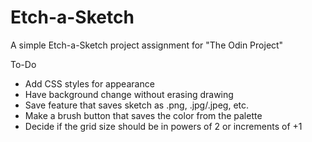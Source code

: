 # Etch-a-Sketch

A simple Etch-a-Sketch project assignment for "The Odin Project"

To-Do

- Add CSS styles for appearance
- Have background change without erasing drawing
- Save feature that saves sketch as .png, .jpg/.jpeg, etc.
- Make a brush button that saves the color from the palette
- Decide if the grid size should be in powers of 2 or increments of +1
